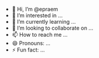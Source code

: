 - 👋 Hi, I’m @epraem
- 👀 I’m interested in ...
- 🌱 I’m currently learning ...
- 💞️ I’m looking to collaborate on ...
- 📫 How to reach me ...
- 😄 Pronouns: ...
- ⚡ Fun fact: ...
<!---
epraem/epraem is a ✨ special ✨ repository because its `README.md` (this file) appears on your GitHub profile.
You can click the Preview link to take a look at your changes.
--->
